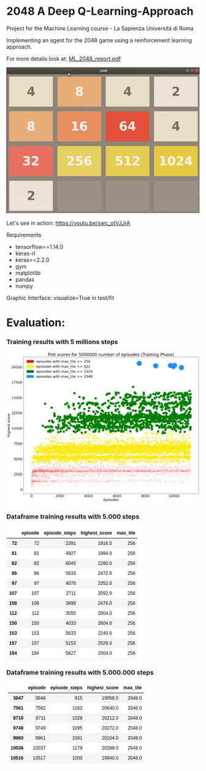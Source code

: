 # 2048 A Deep Q-Learning-Approach
Project for the Machine Learning course - La Sapienza Università di Roma

Implementing an agent for the 2048 game using a reinforcement learning approach.

For more details look at:
[ML_2048_report.pdf](https://github.com/andreamagnante/2048-DeepQLearning/blob/master/ML_2048_report.pdf)

![](2048.gif)

Let's see in action: https://youtu.be/swc_otVJJrA

Requirements 
* tensorflow==1.14.0
* keras-rl
* keras==2.2.0
* gym
* matplotlib
* pandas 
* numpy

Graphic Interface: visualize=True in test/fit

<h1>Evaluation:</h1>
<h3>Training results with 5 millions steps</h3>

![alt text](https://github.com/francescobianca/2048-DeepQLearning-Approach/blob/master/imagesEvaluation/train5milioni.png "Training results with 5 millions steps")

<h3>Dataframe training results with 5.000 steps</h3>

![alt text](https://github.com/francescobianca/2048-DeepQLearning-Approach/blob/master/imagesEvaluation/df5milaTrain.png "Dataframe 5.000 training steps")

<h3>Dataframe training results with 5.000.000 steps</h3>

![alt text](https://github.com/francescobianca/2048-DeepQLearning-Approach/blob/master/imagesEvaluation/df5milioniTrain.png "Dataframe 5.000.000 training steps")
